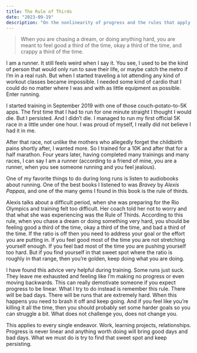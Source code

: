 ```yaml
---
title: The Rule of Thirds
date: "2023-09-19"
description: "On the nonlinearity of progress and the rules that apply when you are chasing a dream"
---
```


> When you are chasing a dream, or doing anything hard, you are meant to feel good a third of the time, okay a third of the time, and crappy a third of the time.

I am a runner. It still feels weird when I say it. You see, I used to be the kind of person that would only run to save their life, or maybe catch the metro if I’m in a real rush. But when I started traveling a lot attending any kind of workout classes became impossible. I needed some kind of cardio that I could do no matter where I was and with as little equipment as possible. Enter running.

I started training in September 2019 with one of those couch-potato-to-5K apps. The first time that I had to run for one minute straight I thought I would die. But I persisted. And I didn’t die. I managed to run my first official 5K race in a little under one hour. I was proud of myself, I really did not believe I had it in me.

After that race, not unlike the mothers who allegedly forget the childbirth pains shortly after, I wanted more. So I trained for a 10K and after that for a half marathon. Four years later, having completed many trainings and many races, I can say I am a runner (according to a friend of mine, you are a runner, when you see someone running and you feel jealous).

One of my favorite things to do during long runs is listen to audiobooks about running. One of the best books I listened to was _Bravey_ by _Alexis Pappas_, and one of the many gems I found in this book is the rule of thirds.

Alexis talks about a difficult period, when she was preparing for the Rio Olympics and training felt too difficult. Her coach told her not to worry and that what she was experiencing was the Rule of Thirds. According to this rule, when you chase a dream or doing something very hard, you should be feeling good a third of the time, okay a third of the time, and bad a third of the time. If the ratio is off then you need to address your goal or the effort you are putting in. If you feel good most of the time you are not stretching yourself enough. If you feel bad most of the time you are pushing yourself too hard. But if you find yourself in that sweet spot where the ratio is roughly in that range, then you’re golden, keep doing what you are doing.

I have found this advice very helpful during training. Some runs just suck. They leave me exhausted and feeling like I’m making no progress or even moving backwards. This can really demotivate someone if you expect progress to be linear. What I try to do instead is remember this rule. There will be bad days. There will be runs that are extremely hard. When this happens you need to brash it off and keep going. And if you feel like you’re killing it all the time, then you should probably set some harder goals so you can struggle a bit. What does not challenge you, does not change you.

This applies to every single endeavor. Work, learning projects, relationships. Progress is never linear and anything worth doing will bring good days and bad days. What we must do is try to find that sweet spot and keep persisting.
